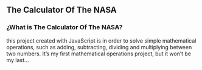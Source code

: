 ##  The Calculator Of The NASA

### ¿What is  The Calculator Of The NASA?

this project created with JavaScript is in order to solve simple mathematical operations, such as adding, subtracting, dividing and multiplying between two numbers.
It’s my first mathematical operations project, but it won’t be my last...

